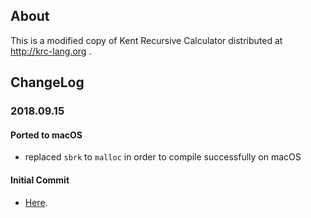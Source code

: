 ## About

This is a modified copy of Kent Recursive Calculator distributed at http://krc-lang.org .

## ChangeLog

### 2018.09.15

#### Ported to macOS
- replaced `sbrk` to `malloc` in order to compile successfully on macOS

#### Initial Commit
- [Here](https://github.com/homma/krc/tree/101fc43429fcf8d97a547ef8a08aceb0df1738c9).
